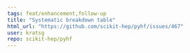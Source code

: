 ```yaml
---
tags: feat/enhancement,follow-up
title: "Systematic breakdown table"
html_url: "https://github.com/scikit-hep/pyhf/issues/467"
user: kratsg
repo: scikit-hep/pyhf
---
```


